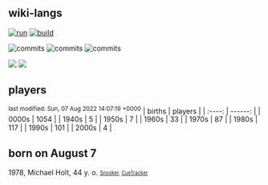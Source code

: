 ## wiki-langs
[![run](https://github.com/dreamerminsk/wiki-langs/actions/workflows/run.yml/badge.svg)](https://github.com/dreamerminsk/wiki-langs/actions/workflows/run.yml)
[![build](https://github.com/dreamerminsk/wiki-langs/actions/workflows/build.yml/badge.svg)](https://github.com/dreamerminsk/wiki-langs/actions/workflows/build.yml)

![commits](https://img.shields.io/github/commit-activity/y/dreamerminsk/wiki-langs)
![commits](https://img.shields.io/github/commit-activity/m/dreamerminsk/wiki-langs)
![commits](https://img.shields.io/github/commit-activity/w/dreamerminsk/wiki-langs)

![](https://img.shields.io/github/languages/code-size/dreamerminsk/wiki-langs)
![](https://img.shields.io/github/repo-size/dreamerminsk/wiki-langs)

## players
<sup>last modified: Sun, 07 Aug 2022 14:07:19 +0000</sup>
| births | players |
| :----: | ------: |
| 0000s | 1054 |
| 1940s | 5 |
| 1950s | 7 |
| 1960s | 33 |
| 1970s | 87 |
| 1980s | 117 |
| 1990s | 101 |
| 2000s | 4 |

##  born on August  7
1978, Michael Holt, 44 y. o. <sub><sup>[Snooker](http://www.snooker.org/res/index.asp?player=125), [CueTracker](http://cuetracker.net/Players/michael-holt/)</sup></sub>



